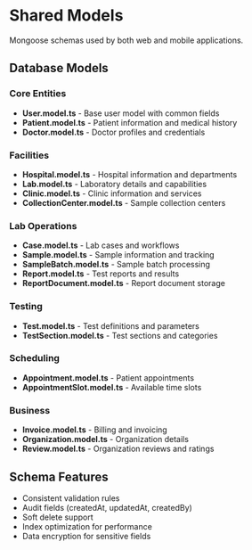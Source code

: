 # Shared Models

Mongoose schemas used by both web and mobile applications.

## Database Models

### Core Entities
- **User.model.ts** - Base user model with common fields
- **Patient.model.ts** - Patient information and medical history
- **Doctor.model.ts** - Doctor profiles and credentials

### Facilities
- **Hospital.model.ts** - Hospital information and departments
- **Lab.model.ts** - Laboratory details and capabilities
- **Clinic.model.ts** - Clinic information and services
- **CollectionCenter.model.ts** - Sample collection centers

### Lab Operations  
- **Case.model.ts** - Lab cases and workflows
- **Sample.model.ts** - Sample information and tracking
- **SampleBatch.model.ts** - Sample batch processing
- **Report.model.ts** - Test reports and results
- **ReportDocument.model.ts** - Report document storage

### Testing
- **Test.model.ts** - Test definitions and parameters
- **TestSection.model.ts** - Test sections and categories

### Scheduling
- **Appointment.model.ts** - Patient appointments
- **AppointmentSlot.model.ts** - Available time slots

### Business
- **Invoice.model.ts** - Billing and invoicing
- **Organization.model.ts** - Organization details
- **Review.model.ts** - Organization reviews and ratings

## Schema Features
- Consistent validation rules
- Audit fields (createdAt, updatedAt, createdBy)
- Soft delete support
- Index optimization for performance
- Data encryption for sensitive fields